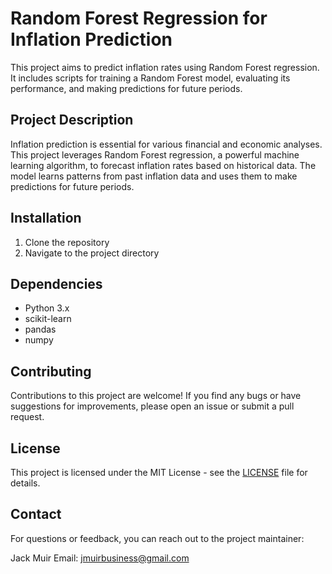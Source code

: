 # Random Forest Regression for Inflation Prediction

This project aims to predict inflation rates using Random Forest regression. It includes scripts for training a Random Forest model, evaluating its performance, and making predictions for future periods.

## Project Description

Inflation prediction is essential for various financial and economic analyses. This project leverages Random Forest regression, a powerful machine learning algorithm, to forecast inflation rates based on historical data. The model learns patterns from past inflation data and uses them to make predictions for future periods.

## Installation

1. Clone the repository
2. Navigate to the project directory

## Dependencies

- Python 3.x
- scikit-learn
- pandas
- numpy

## Contributing

Contributions to this project are welcome! If you find any bugs or have suggestions for improvements, please open an issue or submit a pull request.

## License

This project is licensed under the MIT License - see the [LICENSE](LICENSE) file for details.

## Contact

For questions or feedback, you can reach out to the project maintainer:

Jack Muir
Email: jmuirbusiness@gmail.com
